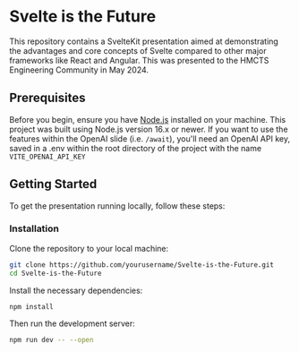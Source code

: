 # Svelte is the Future

This repository contains a SvelteKit presentation aimed at demonstrating the advantages and core concepts of Svelte compared to other major frameworks like React and Angular.
This was presented to the HMCTS Engineering Community in May 2024. 

## Prerequisites

Before you begin, ensure you have [Node.js](https://nodejs.org/) installed on your machine. This project was built using Node.js version 16.x or newer.
If you want to use the features within the OpenAI slide (i.e. `/await`), you'll need an OpenAI API key, saved in a .env within the root directory of the project with the name `VITE_OPENAI_API_KEY`

## Getting Started

To get the presentation running locally, follow these steps:

### Installation

Clone the repository to your local machine:

```bash
git clone https://github.com/yourusername/Svelte-is-the-Future.git
cd Svelte-is-the-Future
```

Install the necessary dependencies:

```bash
npm install
```

Then run the development server:
```bash
npm run dev -- --open
```
